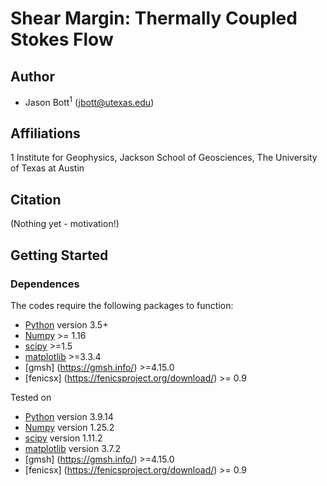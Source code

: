 # Shear Margin: Thermally Coupled Stokes Flow
## Author
- Jason Bott<sup>1</sup> (jbott@utexas.edu)

## Affiliations
1 Institute for Geophysics, Jackson School of Geosciences, The University of Texas at Austin


## Citation
(Nothing yet - motivation!)

## Getting Started

### Dependences

The codes require the following packages to function:
- [Python](https://www.python.org/) version 3.5+
- [Numpy](http://www.numpy.org/) >= 1.16
- [scipy](https://www.scipy.org/) >=1.5
- [matplotlib](https://matplotlib.org/) >=3.3.4
- [gmsh] (https://gmsh.info/) >=4.15.0
- [fenicsx] (https://fenicsproject.org/download/) >= 0.9
  

Tested on
- [Python](https://www.python.org/) version 3.9.14
- [Numpy](http://www.numpy.org/) version 1.25.2
- [scipy](https://www.scipy.org/) version 1.11.2
- [matplotlib](https://matplotlib.org/) version 3.7.2
- [gmsh] (https://gmsh.info/) >=4.15.0
- [fenicsx] (https://fenicsproject.org/download/) >= 0.9
